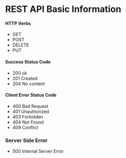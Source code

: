 # REST API Basic Information

#### HTTP Verbs
- GET
- POST
- DELETE
- PUT

#### Success Status Code
- 200 ok
- 201 Created
- 204 No content

#### Client Error Status Code
- 400 Bad Request
- 401 Unauthorized
- 403 Forbidden
- 404 Not Found
- 409 Conflict

### Server Side Error
- 500 Internal Server Error



















